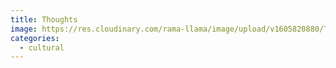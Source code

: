 ```yaml
---
title: Thoughts
image: https://res.cloudinary.com/rama-llama/image/upload/v1605820880/Thoughts_ttcgca.jpg
categories:
  - cultural
---
```

